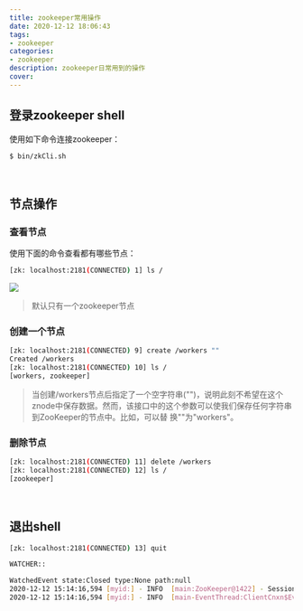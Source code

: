 ```yaml
---
title: zookeeper常用操作
date: 2020-12-12 18:06:43
tags:
- zookeeper
categories:
- zookeeper
description: zookeeper日常用到的操作
cover:
---
```




## 登录zookeeper shell

使用如下命令连接zookeeper：

```bash
$ bin/zkCli.sh
```



<br>



## 节点操作

### 查看节点

使用下面的命令查看都有哪些节点：

```bash
[zk: localhost:2181(CONNECTED) 1] ls /
```

![](./ls.png)

> 默认只有一个zookeeper节点



### 创建一个节点

```bash
[zk: localhost:2181(CONNECTED) 9] create /workers ""
Created /workers
[zk: localhost:2181(CONNECTED) 10] ls /
[workers, zookeeper]
```



> 当创建/workers节点后指定了一个空字符串("")，说明此刻不希望在这个znode中保存数据。然而，该接口中的这个参数可以使我们保存任何字符串到ZooKeeper的节点中。比如，可以替 换""为"workers"。



### 删除节点

```bash
[zk: localhost:2181(CONNECTED) 11] delete /workers
[zk: localhost:2181(CONNECTED) 12] ls /
[zookeeper]
```



<br>



## 退出shell

```bash
[zk: localhost:2181(CONNECTED) 13] quit

WATCHER::

WatchedEvent state:Closed type:None path:null
2020-12-12 15:14:16,594 [myid:] - INFO  [main:ZooKeeper@1422] - Session: 0x100f8067ce90000 closed
2020-12-12 15:14:16,594 [myid:] - INFO  [main-EventThread:ClientCnxn$EventThread@524] - EventThread shut down for session: 0x100f8067ce90000
```

